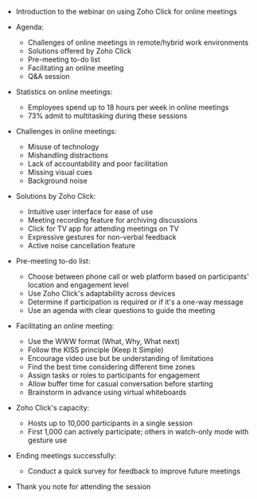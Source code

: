 - Introduction to the webinar on using Zoho Click for online meetings
- Agenda:
  - Challenges of online meetings in remote/hybrid work environments
  - Solutions offered by Zoho Click
  - Pre-meeting to-do list
  - Facilitating an online meeting
  - Q&A session

- Statistics on online meetings:
  - Employees spend up to 18 hours per week in online meetings
  - 73% admit to multitasking during these sessions

- Challenges in online meetings:
  - Misuse of technology
  - Mishandling distractions
  - Lack of accountability and poor facilitation
  - Missing visual cues
  - Background noise

- Solutions by Zoho Click:
  - Intuitive user interface for ease of use
  - Meeting recording feature for archiving discussions
  - Click for TV app for attending meetings on TV
  - Expressive gestures for non-verbal feedback
  - Active noise cancellation feature

- Pre-meeting to-do list:
  - Choose between phone call or web platform based on participants' location and engagement level
  - Use Zoho Click's adaptability across devices
  - Determine if participation is required or if it's a one-way message
  - Use an agenda with clear questions to guide the meeting

- Facilitating an online meeting:
  - Use the WWW format (What, Why, What next)
  - Follow the KISS principle (Keep It Simple)
  - Encourage video use but be understanding of limitations
  - Find the best time considering different time zones
  - Assign tasks or roles to participants for engagement
  - Allow buffer time for casual conversation before starting
  - Brainstorm in advance using virtual whiteboards

- Zoho Click's capacity:
  - Hosts up to 10,000 participants in a single session
  - First 1,000 can actively participate; others in watch-only mode with gesture use

- Ending meetings successfully:
  - Conduct a quick survey for feedback to improve future meetings

- Thank you note for attending the session